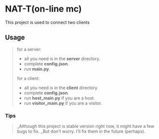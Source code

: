 # NAT-T(on-line mc)

This project is used to connect two clients

## Usage

> for a server:
>
> * all you need is in the **server** directory.
> * complete **config.json**.
> * run **main.py**.
>
> for a client:
>
> * all you need is in the **client** directory.
> * complete **config.json**.
> * run **host_main.py** if you are a host.
> * run **visitor_main.py** if you are a visitor.

### Tips

> _Although this project is stable version right now, it might have a few bugs to fix.
> _But don't worry. I'll fix them in the future (perhaps).